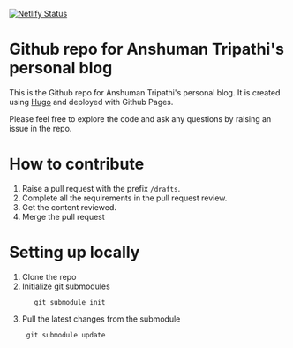 [![Netlify Status](https://api.netlify.com/api/v1/badges/61f73034-dffc-4bf5-97a3-7b04301ed68e/deploy-status)](https://app.netlify.com/sites/anshumantripathi/deploys)

# Github repo for Anshuman Tripathi's personal blog

This is the Github repo for Anshuman Tripathi's personal blog. It is created using [Hugo](https://gohugo.io/) and deployed with Github Pages.

Please feel free to explore the code and ask any questions by raising an issue in the repo.

# How to contribute
1. Raise a pull request with the prefix `/drafts`.
2. Complete all the requirements in the pull request review.
3. Get the content reviewed.
4. Merge the pull request

# Setting up locally
1. Clone the repo 
2. Initialize git submodules
   ```shell
      git submodule init 
    ```
3. Pull the latest changes from the submodule
   ```shell
    git submodule update
    ```
